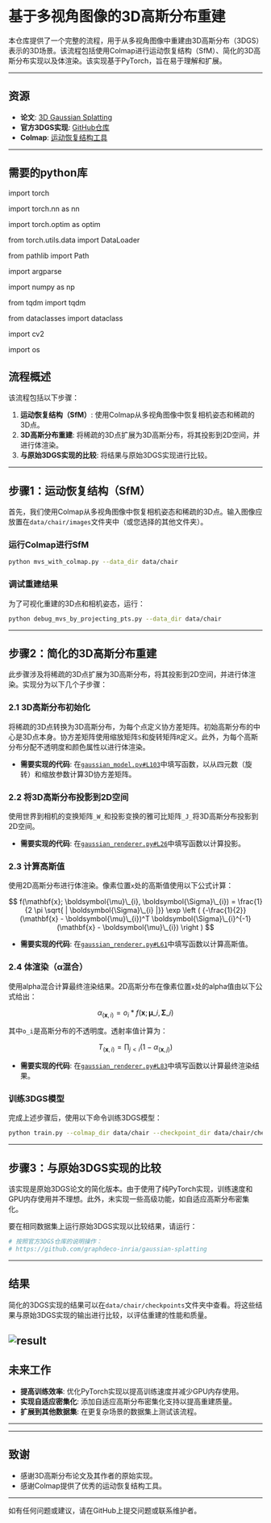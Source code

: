 # 基于多视角图像的3D高斯分布重建

本仓库提供了一个完整的流程，用于从多视角图像中重建由3D高斯分布（3DGS）表示的3D场景。该流程包括使用Colmap进行运动恢复结构（SfM）、简化的3D高斯分布实现以及体渲染。该实现基于PyTorch，旨在易于理解和扩展。

---

## 资源

- **论文**: [3D Gaussian Splatting](https://repo-sam.inria.fr/fungraph/3d-gaussian-splatting/)
- **官方3DGS实现**: [GitHub仓库](https://github.com/graphdeco-inria/gaussian-splatting)
- **Colmap**: [运动恢复结构工具](https://colmap.github.io/index.html)

---

## 需要的python库
import torch

import torch.nn as nn

import torch.optim as optim

from torch.utils.data import DataLoader

from pathlib import Path

import argparse

import numpy as np

from tqdm import tqdm

from dataclasses import dataclass

import cv2

import os

## 流程概述

该流程包括以下步骤：

1. **运动恢复结构（SfM）**: 使用Colmap从多视角图像中恢复相机姿态和稀疏的3D点。
2. **3D高斯分布重建**: 将稀疏的3D点扩展为3D高斯分布，将其投影到2D空间，并进行体渲染。
3. **与原始3DGS实现的比较**: 将结果与原始3DGS实现进行比较。

---

## 步骤1：运动恢复结构（SfM）

首先，我们使用Colmap从多视角图像中恢复相机姿态和稀疏的3D点。输入图像应放置在`data/chair/images`文件夹中（或您选择的其他文件夹）。

### 运行Colmap进行SfM
```bash
python mvs_with_colmap.py --data_dir data/chair
```

### 调试重建结果
为了可视化重建的3D点和相机姿态，运行：
```bash
python debug_mvs_by_projecting_pts.py --data_dir data/chair
```

---

## 步骤2：简化的3D高斯分布重建

此步骤涉及将稀疏的3D点扩展为3D高斯分布，将其投影到2D空间，并进行体渲染。实现分为以下几个子步骤：

### 2.1 3D高斯分布初始化
将稀疏的3D点转换为3D高斯分布，为每个点定义协方差矩阵。初始高斯分布的中心是3D点本身。协方差矩阵使用缩放矩阵`S`和旋转矩阵`R`定义。此外，为每个高斯分布分配不透明度和颜色属性以进行体渲染。

- **需要实现的代码**: 在[`gaussian_model.py#L103`](gaussian_model.py#L103)中填写函数，以从四元数（旋转）和缩放参数计算3D协方差矩阵。

### 2.2 将3D高斯分布投影到2D空间
使用世界到相机的变换矩阵`_W_`和投影变换的雅可比矩阵`_J_`将3D高斯分布投影到2D空间。

- **需要实现的代码**: 在[`gaussian_renderer.py#L26`](gaussian_renderer.py#L26)中填写函数以计算投影。

### 2.3 计算高斯值
使用2D高斯分布进行体渲染。像素位置`x`处的高斯值使用以下公式计算：

$$
f(\mathbf{x}; \boldsymbol{\mu}\_{i}, \boldsymbol{\Sigma}\_{i}) = \frac{1}{2 \pi \sqrt{ | \boldsymbol{\Sigma}\_{i} |}} \exp \left ( {-\frac{1}{2}} (\mathbf{x} - \boldsymbol{\mu}\_{i})^T \boldsymbol{\Sigma}\_{i}^{-1} (\mathbf{x} - \boldsymbol{\mu}\_{i}) \right )
$$

- **需要实现的代码**: 在[`gaussian_renderer.py#L61`](gaussian_renderer.py#L61)中填写函数以计算高斯值。

### 2.4 体渲染（α混合）
使用alpha混合计算最终渲染结果。2D高斯分布在像素位置`x`处的alpha值由以下公式给出：

$$
\alpha_{(\mathbf{x}, i)} = o_i * f(\mathbf{x}; \boldsymbol{\mu}\_{i}, \boldsymbol{\Sigma}\_{i})
$$

其中`o_i`是高斯分布的不透明度。透射率值计算为：

$$
T_{(\mathbf{x}, i)} = \prod_{j \lt i} (1 - \alpha_{(\mathbf{x}, j)})
$$

- **需要实现的代码**: 在[`gaussian_renderer.py#L83`](gaussian_renderer.py#L83)中填写函数以计算最终渲染结果。

### 训练3DGS模型
完成上述步骤后，使用以下命令训练3DGS模型：
```bash
python train.py --colmap_dir data/chair --checkpoint_dir data/chair/checkpoints
```

---

## 步骤3：与原始3DGS实现的比较

该实现是原始3DGS论文的简化版本。由于使用了纯PyTorch实现，训练速度和GPU内存使用并不理想。此外，未实现一些高级功能，如自适应高斯分布密集化。

要在相同数据集上运行原始3DGS实现以比较结果，请运行：
```bash
# 按照官方3DGS仓库的说明操作：
# https://github.com/graphdeco-inria/gaussian-splatting
```

---

## 结果

简化的3DGS实现的结果可以在`data/chair/checkpoints`文件夹中查看。将这些结果与原始3DGS实现的输出进行比较，以评估重建的性能和质量。

![result](result_1.png)
---

## 未来工作

- **提高训练效率**: 优化PyTorch实现以提高训练速度并减少GPU内存使用。
- **实现自适应密集化**: 添加自适应高斯分布密集化支持以提高重建质量。
- **扩展到其他数据集**: 在更复杂场景的数据集上测试该流程。

---



---

## 致谢

- 感谢3D高斯分布论文及其作者的原始实现。
- 感谢Colmap提供了优秀的运动恢复结构工具。

---

如有任何问题或建议，请在GitHub上提交问题或联系维护者。
